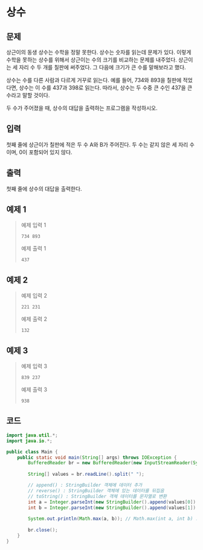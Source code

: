 # 상수

## 문제
상근이의 동생 상수는 수학을 정말 못한다. 상수는 숫자를 읽는데 문제가 있다. 이렇게 수학을 못하는 상수를 위해서 상근이는 수의 크기를 비교하는 문제를 내주었다. 상근이는 세 자리 수 두 개를 칠판에 써주었다. 그 다음에 크기가 큰 수를 말해보라고 했다.

상수는 수를 다른 사람과 다르게 거꾸로 읽는다. 예를 들어, 734와 893을 칠판에 적었다면, 상수는 이 수를 437과 398로 읽는다. 따라서, 상수는 두 수중 큰 수인 437을 큰 수라고 말할 것이다.

두 수가 주어졌을 때, 상수의 대답을 출력하는 프로그램을 작성하시오.

## 입력
첫째 줄에 상근이가 칠판에 적은 두 수 A와 B가 주어진다. 두 수는 같지 않은 세 자리 수이며, 0이 포함되어 있지 않다.

## 출력
첫째 줄에 상수의 대답을 출력한다.

## 예제 1

> 예제 입력 1
> ```
> 734 893
> ```
> 예제 출력 1
> ```
> 437
> ```

## 예제 2

> 예제 입력 2
> ```
> 221 231
> ```
> 예제 출력 2
> ```
> 132
> ```

## 예제 3

> 예제 입력 3
> ```
> 839 237
> ```
> 예제 출력 3
> ```
> 938
> ```

## 코드
```java
import java.util.*;
import java.io.*;

public class Main {
    public static void main(String[] args) throws IOException {
	    BufferedReader br = new BufferedReader(new InputStreamReader(System.in));
	    
        String[] values = br.readLine().split(" ");

        // append() : StringBuilder 객체에 데이터 추가
        // reverse() : StringBuilder 객체에 있는 데이터를 뒤집음
        // toString() : StringBuilder 객체 데이터를 문자열로 변환
        int a = Integer.parseInt(new StringBuilder().append(values[0]).reverse().toString());
        int b = Integer.parseInt(new StringBuilder().append(values[1]).reverse().toString());
        
        System.out.println(Math.max(a, b)); // Math.max(int a, int b) : a와 b중 최댓값 반환
        
        br.close();
    }
}
```
